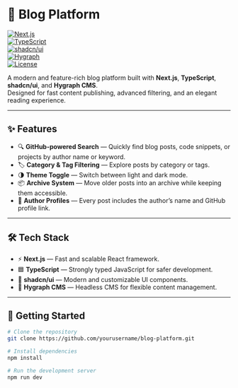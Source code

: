 # 📝 Blog Platform  

[![Next.js](https://img.shields.io/badge/Next.js-15-black?logo=next.js)](https://nextjs.org/)  
[![TypeScript](https://img.shields.io/badge/TypeScript-5-blue?logo=typescript)](https://www.typescriptlang.org/)  
[![shadcn/ui](https://img.shields.io/badge/shadcn-ui-%23000000.svg?logo=shadcn)](https://ui.shadcn.com/)  
[![Hygraph](https://img.shields.io/badge/Hygraph-CMS-blueviolet)](https://hygraph.com/)  
[![License](https://img.shields.io/badge/license-MIT-green.svg)](LICENSE)  

A modern and feature-rich blog platform built with **Next.js**, **TypeScript**, **shadcn/ui**, and **Hygraph CMS**.  
Designed for fast content publishing, advanced filtering, and an elegant reading experience.  

---

## ✨ Features  

- 🔍 **GitHub-powered Search** — Quickly find blog posts, code snippets, or projects by author name or keyword.  
- 🏷 **Category & Tag Filtering** — Explore posts by category or tags.  
- 🌗 **Theme Toggle** — Switch between light and dark mode.  
- 📦 **Archive System** — Move older posts into an archive while keeping them accessible.  
- 👤 **Author Profiles** — Every post includes the author’s name and GitHub profile link.  

---

## 🛠 Tech Stack  

- ⚡ **Next.js** — Fast and scalable React framework.  
- 🟦 **TypeScript** — Strongly typed JavaScript for safer development.  
- 🎨 **shadcn/ui** — Modern and customizable UI components.  
- 📰 **Hygraph CMS** — Headless CMS for flexible content management.  

---

## 🚀 Getting Started  

```bash
# Clone the repository
git clone https://github.com/yourusername/blog-platform.git

# Install dependencies
npm install

# Run the development server
npm run dev
